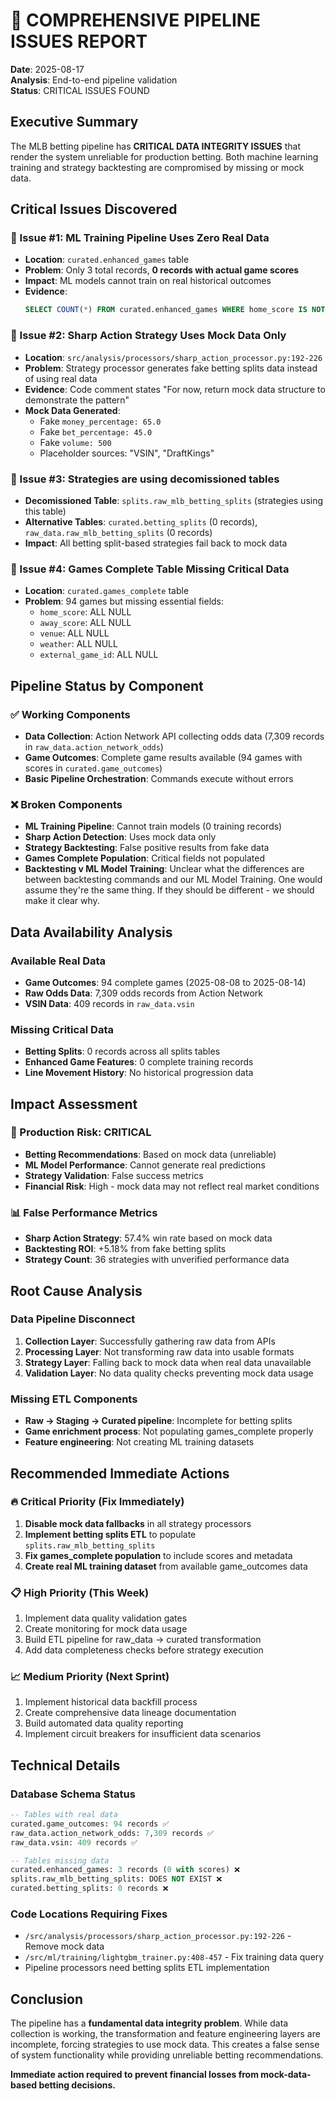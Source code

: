 # 🚨 COMPREHENSIVE PIPELINE ISSUES REPORT

**Date**: 2025-08-17  
**Analysis**: End-to-end pipeline validation  
**Status**: CRITICAL ISSUES FOUND

## Executive Summary

The MLB betting pipeline has **CRITICAL DATA INTEGRITY ISSUES** that render the system unreliable for production betting. Both machine learning training and strategy backtesting are compromised by missing or mock data.

## Critical Issues Discovered

### 🔴 Issue #1: ML Training Pipeline Uses Zero Real Data
- **Location**: `curated.enhanced_games` table
- **Problem**: Only 3 total records, **0 records with actual game scores**
- **Impact**: ML models cannot train on real historical outcomes
- **Evidence**: 
  ```sql
  SELECT COUNT(*) FROM curated.enhanced_games WHERE home_score IS NOT NULL; -- Returns: 0
  ```

### 🔴 Issue #2: Sharp Action Strategy Uses Mock Data Only
- **Location**: `src/analysis/processors/sharp_action_processor.py:192-226`
- **Problem**: Strategy processor generates fake betting splits data instead of using real data
- **Evidence**: Code comment states "For now, return mock data structure to demonstrate the pattern"
- **Mock Data Generated**:
  - Fake `money_percentage: 65.0`
  - Fake `bet_percentage: 45.0` 
  - Fake `volume: 500`
  - Placeholder sources: "VSIN", "DraftKings"

### 🔴 Issue #3: Strategies are using decomissioned tables
- **Decomissioned Table**: `splits.raw_mlb_betting_splits` (strategies using this table)
- **Alternative Tables**: `curated.betting_splits` (0 records), `raw_data.raw_mlb_betting_splits` (0 records)
- **Impact**: All betting split-based strategies fail back to mock data

### 🔴 Issue #4: Games Complete Table Missing Critical Data
- **Location**: `curated.games_complete` table 
- **Problem**: 94 games but missing essential fields:
  - `home_score`: ALL NULL
  - `away_score`: ALL NULL  
  - `venue`: ALL NULL
  - `weather`: ALL NULL
  - `external_game_id`: ALL NULL

## Pipeline Status by Component

### ✅ Working Components
- **Data Collection**: Action Network API collecting odds data (7,309 records in `raw_data.action_network_odds`)
- **Game Outcomes**: Complete game results available (94 games with scores in `curated.game_outcomes`)
- **Basic Pipeline Orchestration**: Commands execute without errors

### ❌ Broken Components  
- **ML Training Pipeline**: Cannot train models (0 training records)
- **Sharp Action Detection**: Uses mock data only
- **Strategy Backtesting**: False positive results from fake data
- **Games Complete Population**: Critical fields not populated
- **Backtesting v ML Model Training**: Unclear what the differences are between backtesting commands and our ML Model Training. One would assume they're the same thing. If they should be different - we should make it clear why.

## Data Availability Analysis

### Available Real Data
- **Game Outcomes**: 94 complete games (2025-08-08 to 2025-08-14)
- **Raw Odds Data**: 7,309 odds records from Action Network
- **VSIN Data**: 409 records in `raw_data.vsin`

### Missing Critical Data
- **Betting Splits**: 0 records across all splits tables
- **Enhanced Game Features**: 0 complete training records
- **Line Movement History**: No historical progression data

## Impact Assessment

### 🚨 Production Risk: CRITICAL
- **Betting Recommendations**: Based on mock data (unreliable)
- **ML Model Performance**: Cannot generate real predictions
- **Strategy Validation**: False success metrics
- **Financial Risk**: High - mock data may not reflect real market conditions

### 📊 False Performance Metrics
- **Sharp Action Strategy**: 57.4% win rate based on mock data
- **Backtesting ROI**: +5.18% from fake betting splits
- **Strategy Count**: 36 strategies with unverified performance data

## Root Cause Analysis

### Data Pipeline Disconnect
1. **Collection Layer**: Successfully gathering raw data from APIs
2. **Processing Layer**: Not transforming raw data into usable formats
3. **Strategy Layer**: Falling back to mock data when real data unavailable
4. **Validation Layer**: No data quality checks preventing mock data usage

### Missing ETL Components
- **Raw → Staging → Curated pipeline**: Incomplete for betting splits
- **Game enrichment process**: Not populating games_complete properly  
- **Feature engineering**: Not creating ML training datasets

## Recommended Immediate Actions

### 🔥 Critical Priority (Fix Immediately)
1. **Disable mock data fallbacks** in all strategy processors
2. **Implement betting splits ETL** to populate `splits.raw_mlb_betting_splits`
3. **Fix games_complete population** to include scores and metadata
4. **Create real ML training dataset** from available game_outcomes data

### 📋 High Priority (This Week)
1. Implement data quality validation gates
2. Create monitoring for mock data usage
3. Build ETL pipeline for raw_data → curated transformation
4. Add data completeness checks before strategy execution

### 📈 Medium Priority (Next Sprint)
1. Implement historical data backfill process
2. Create comprehensive data lineage documentation
3. Build automated data quality reporting
4. Implement circuit breakers for insufficient data scenarios

## Technical Details

### Database Schema Status
```sql
-- Tables with real data
curated.game_outcomes: 94 records ✅
raw_data.action_network_odds: 7,309 records ✅
raw_data.vsin: 409 records ✅

-- Tables missing data  
curated.enhanced_games: 3 records (0 with scores) ❌
splits.raw_mlb_betting_splits: DOES NOT EXIST ❌
curated.betting_splits: 0 records ❌
```

### Code Locations Requiring Fixes
- `/src/analysis/processors/sharp_action_processor.py:192-226` - Remove mock data
- `/src/ml/training/lightgbm_trainer.py:408-457` - Fix training data query
- Pipeline processors need betting splits ETL implementation

## Conclusion

The pipeline has a **fundamental data integrity problem**. While data collection is working, the transformation and feature engineering layers are incomplete, forcing strategies to use mock data. This creates a false sense of system functionality while providing unreliable betting recommendations.

**Immediate action required to prevent financial losses from mock-data-based betting decisions.**